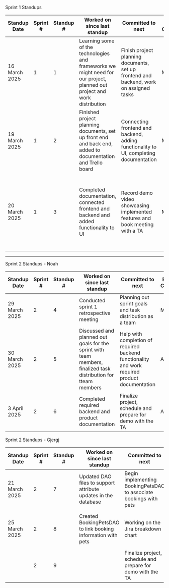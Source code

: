 Sprint 1 Standups

| Standup Date       | Sprint # | Standup # | Worked on since last standup | Committed to next | Estimated Completion | Any Blockers |
|--------------------|---------|-----------|-------------------------------|-------------------|----------------------|--------------|
| 16 March 2025     | 1       | 1         | Learning some of the technologies and frameworks we might need for our project, planned out project and work distribution   | Finish project planning documents, set up frontend and backend, work on assigned tasks| March 18 | None currently |
| 19 March 2025     | 1       | 2         | Finished project planning documents, set up front end and back end, added to documentation and Trello board                             | Connecting frontend and backend, adding functionality to UI, completing documentation                 | March 20                      | Information must be sent to controllers before they can be worked on further           |
| 20 March 2025     | 1       | 3         | Completed documentation, connected frontend and backend and added functionality to UI                              | Record demo video showcasing implemented features and book meeting with a TA                  | March 20                    | Working around team members' times and availability to meetup for demo recording and for meeting with the TA         |

---------------------------------------------------------------------------------------------------------------------------------------------------------------------------------------------------------------------------------

Sprint 2 Standups - Noah

| Standup Date       | Sprint # | Standup # | Worked on since last standup | Committed to next | Estimated Completion | Any Blockers |
|--------------------|---------|-----------|-------------------------------|-------------------|----------------------|--------------|
| 29 March 2025                  | 2         | 4           | Conducted sprint 1 retrospective meeting                               | Planning out sprint goals and task distribution as a team                   | March 30                      | Planning a meeting time that works for all team members              |
| 30 March 2025                  | 2         | 5           | Discussed and planned out goals for the sprint with team members, finalized task distribution for tteam members                               | Help with completion of required backend functionality and work required product documentation                  | April 2                      | Some documentation needs the project completed to be finished             |
| 3 April 2025                 | 2         | 6           | Completed required backend and product documentation                               | Finalize project, schedule and prepare for demo with the TA                   | April 3                      | Scheduling a time that works for every team member              |


Sprint 2 Standups - Gjergj

| Standup Date       | Sprint # | Standup # | Worked on since last standup | Committed to next | Estimated Completion | Any Blockers |
|--------------------|---------|-----------|-------------------------------|-------------------|----------------------|--------------|
| 21 March 2025                  | 2         | 7           | Updated DAO files to support attribute updates in the database                               | Begin implementing BookingPetsDAO to associate bookings with pets                   | March 24                      | Getting in tocuh with group members who have busy schedules              |
| 25 March 2025                  | 2         | 8           | Created BookingPetsDAO to link booking information with pets                               | Working on the Jira breakdown chart                  | April 3                      | Some documentation needs the project completed to be finished             |
|                  | 2         | 9           |                                | Finalize project, schedule and prepare for demo with the TA                   | April 3                      | Scheduling a time that works for every team member              |
